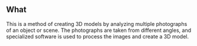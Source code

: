 ## What 
This is a method of creating 3D models by analyzing multiple photographs of an object or scene. The photographs are taken from different angles, and specialized software is used to process the images and create a 3D model.
